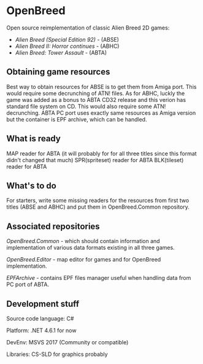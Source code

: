 # OpenBreed
Open source reimplementation of classic Alien Breed 2D games:
 - *Alien Breed (Special Edition 92)* - (ABSE)
 - *Alien Breed II: Horror continues* - (ABHC)
 - *Alien Breed: Tower Assault* - (ABTA)
 
## Obtaining game resources
 
Best way to obtain resources for ABSE is to get them from Amiga port. This would require some decrunching of ATN! files.
As for ABHC, luckly the game was added as a bonus to ABTA CD32 release and this verion has standard file system on CD.  This would also require some ATN! decrunching.
ABTA PC port uses exactly same resources as Amiga version but the container is EPF archive, which can be handled.

## What is ready

MAP reader for ABTA (it will probably for for all three titles since this format didn't changed that much)
SPR(spriteset) reader for ABTA
BLK(tileset) reader for ABTA

## What's to do

For starters, write some missing readers for the resources from first two titles (ABSE and ABHC) and put them in OpenBreed.Common repository.

## Associated repositories
*OpenBreed.Common* - which should contain information and implementation of various data formats existing in all three games.

*OpenBreed.Editor* - map editor for games and for OpenBreed implementation.

*EPFArchive* - contains EPF files manager useful when handling data from PC port of ABTA.

## Development stuff

Source code language: C#

Platform: .NET 4.6.1 for now

DevEnv: MSVS 2017 (Community or compatible)

Libraries: CS-SLD for graphics probably


